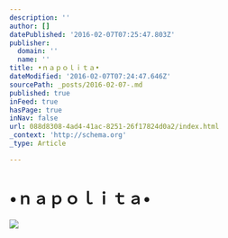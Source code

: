 ```yaml
---
description: ''
author: []
datePublished: '2016-02-07T07:25:47.803Z'
publisher:
  domain: ''
  name: ''
title: •ｎａｐｏｌｉｔａ•
dateModified: '2016-02-07T07:24:47.646Z'
sourcePath: _posts/2016-02-07-.md
published: true
inFeed: true
hasPage: true
inNav: false
url: 088d8308-4ad4-41ac-8251-26f17824d0a2/index.html
_context: 'http://schema.org'
_type: Article

---
```

# •ｎａｐｏｌｉｔａ•
![](https://the-grid-user-content.s3-us-west-2.amazonaws.com/c13e7c5a-1140-4a0e-aa91-7b93a5ebe17d.png)